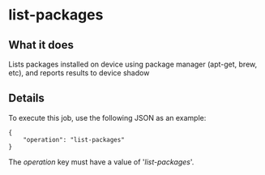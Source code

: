 # list-packages

## What it does

Lists packages installed on device using package manager (apt-get, brew, etc), and reports results to device shadow

## Details

To execute this job, use the following JSON as an example:
```
{
    "operation": "list-packages"
}
```

The *operation* key must have a value of '*list-packages*'.
